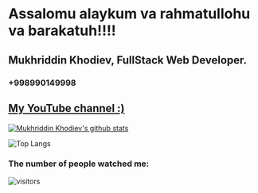 # Assalomu alaykum va rahmatullohu va barakatuh!!!!

## Mukhriddin Khodiev, FullStack Web Developer. 
### +998990149998 
#### <a href="https://www.youtube.com/channel/UCeQa_SL8tKTYsDEnj8wYhKA"> <h2> My YouTube channel   :)</h2></a>


[![Mukhriddin Khodiev's github stats](https://github-readme-stats.vercel.app/api?username=mukhriddin-dev)](https://github.com/mukhriddin-dev/github-readme-stats)

![Top Langs](https://github-readme-stats.vercel.app/api/top-langs/?username=mukhriddin-dev)


### The number of people watched me:


![visitors](https://visitor-badge.glitch.me/badge?page_id=mukhriddin-dev)

